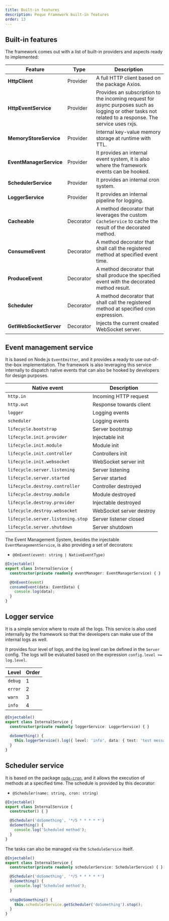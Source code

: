 ```yaml
---
title: Built-in features
description: Peque Framework built-in features
order: 13
---
```


## Built-in features
The framework comes out with a list of built-in providers and aspects ready to implemented:

| Feature                 | Type      | Description                                                                                                                                          |
|-------------------------|-----------|------------------------------------------------------------------------------------------------------------------------------------------------------|
| **HttpClient**          | Provider  | A full HTTP client based on the package Axios.                                                                                                       | 
| **HttpEventService**    | Provider  | Provides an subscription to the incoming request for async purposes such as logging or other tasks not related to a response. The service uses rxjs. |
| **MemoryStoreService**  | Provider  | Internal key-value memory storage at runtime with TTL.                                                                                               |
| **EventManagerService** | Provider  | It provides an internal event system, it is also where the framework events can be hooked.                                                           |
| **SchedulerService**    | Provider  | It provides an internal cron system.                                                                                                                 |
| **LoggerService**       | Provider  | It provides an internal pipeline for logging.                                                                                                        |
| **Cacheable**           | Decorator | A method decorator that leverages the custom `CacheService` to cache the result of the decorated method.                                             |
| **ConsumeEvent**        | Decorator | A method decorator that shall call the registered method at specified event time.                                                                    |
| **ProduceEvent**        | Decorator | A method decorator that shall produce the specified event with the decorated method result.                                                          |
| **Scheduler**           | Decorator | A method decorator that shall call the registered method at specified cron expression.                                                               |
| **GetWebSocketServer**  | Decorator | Injects the current created WebSocket server.                                                                                                        |

## Event management service
It is based on Node.js `EventEmitter`, and it provides a ready to use out-of-the-box implementation.
The framework is also leveraging this service internally to dispatch native events that can also be hooked by developers for design purposes.

| Native event                      | Description              |
|-----------------------------------|--------------------------|
| `http.in`                         | Incoming HTTP request    |
| `http.out`                        | Response towards client  |
| `logger`                          | Logging events           |
| `scheduler`                       | Logging events           |
| `lifecycle.bootstrap`             | Server bootstrap         |
| `lifecycle.init.provider`         | Injectable init          |
| `lifecycle.init.module`           | Module init              |
| `lifecycle.init.controller`       | Controllers init         |
| `lifecycle.init.websocket`        | WebSocket server init    |
| `lifecycle.server.listening`      | Server listening         |
| `lifecycle.server.started`        | Server started           |
| `lifecycle.destroy.controller`    | Controller destroyed     |
| `lifecycle.destroy.module`        | Module destroyed         |
| `lifecycle.destroy.provider`      | Injectable destroyed     |
| `lifecycle.destroy.websocket`     | WebSocket server destroy |
| `lifecycle.server.listening.stop` | Server listener closed   |
| `lifecycle.server.shutdown`       | Server shutdown          |

The Event Management System, besides the injectable `EventManagementService`, is also providing a set of decorators:
- `@OnEvent(event: string | NativeEventType)`

```typescript
@Injectable()
export class InternalService {
  constructor(private readonly eventManager: EventManagerService) { }

  @OnEvent(event)
  consumeEvent(data: EventData) {
    console.log(data);
  }
}
```

## Logger service
It is a simple service where to route all the logs. This service is also used internally by the framework so that the developers
can make use of the internal logs as well.

It provides four level of logs, and the log level can be defined in the `Server` config.
The logs will be evaluated based on the expression `config.level >= log.level`.

| Level   | Order  |
|---------|--------|
| `debug` | 1      |
| `error` | 2      |
| `warn`  | 3      |
| `info`  | 4      |



```typescript
@Injectable()
export class InternalService {
  constructor(private readonly loggerService: LoggerService) { }
  
  doSomething() {
    this.loggerService().log({ level: 'info', data: { test: 'test message' } });
  }
}
```

## Scheduler service
It is based on the package [`node-cron`](https://www.npmjs.com/package/node-cron), and it allows the execution of methods at a specified time.
The schedule is provided by this decorator:
- `@Scheduler(name: string, cron: string)`

```typescript
@Injectable()
export class InternalService {
  constructor() { }

  @Scheduler('doSomething', '*/5 * * * * *')
  doSomething() {
    console.log('Scheduled method');
  }
}
```

The tasks can also be managed via the `ScheduleService` itself.
```typescript
@Injectable()
export class InternalService {
  constructor(private readonly schedulerService: SchedulerService) { }

  @Scheduler('doSomething', '*/5 * * * * *')
  doSomething() {
    console.log('Scheduled method');
  }
  
  stopDoSomething() {
    this.schedulerService.getScheduler('doSomething').stop();
  }
}
```
